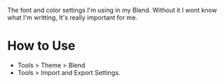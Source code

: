 The font and color settings I'm using in my Blend.
Without it I wont know what I'm writting, It's really important for me.
# How to Use
- Tools > Theme > Blend
- Tools > Import and Export Settings.
